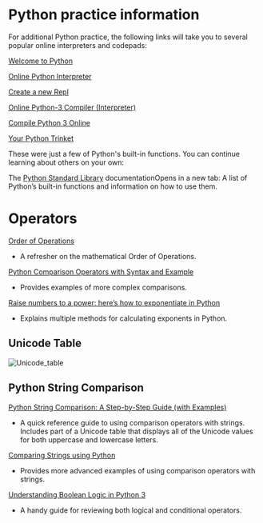 # Python practice information

For additional Python practice, the following links will take you to several popular online interpreters and codepads:

[Welcome to Python](https://www.python.org/shell/)

[Online Python Interpreter](https://www.onlinegdb.com/online_python_interpreter)

[Create a new Repl](https://repl.it/languages/python3)

[Online Python-3 Compiler (Interpreter)](https://www.tutorialspoint.com/execute_python3_online.php)

[Compile Python 3 Online](https://rextester.com/l/python3_online_compiler)

[Your Python Trinket](https://trinket.io/python3)

These were just a few of Python's built-in functions. You can continue learning about others on your own:

The [Python Standard Library](https://docs.python.org/3/library/functions.html) documentationOpens in a new tab: A list of Python’s built-in functions and information on how to use them.

# Operators

[Order of Operations](https://www.mathsisfun.com/operation-order-pemdas.html)

- A refresher on the mathematical Order of Operations.

[Python Comparison Operators with Syntax and Example](https://data-flair.training/blogs/python-comparison-operators/)

- Provides examples of more complex comparisons.

[Raise numbers to a power: here’s how to exponentiate in Python](https://kodify.net/python/math/exponents/)

- Explains multiple methods for calculating exponents in Python.

## Unicode Table

![Unicode_table](https://github.com/user-attachments/assets/4e5080ea-7bf8-4706-922d-eb3c7e86eb55)

## Python String Comparison

[Python String Comparison: A Step-by-Step Guide (with Examples) ](https://www.codingem.com/python-string-comparison/)

- A quick reference guide to using comparison operators with strings. Includes part of a Unicode table that displays all of the Unicode values for both uppercase and lowercase letters.

[Comparing Strings using Python](https://stackabuse.com/comparing-strings-using-python/)

- Provides more advanced examples of using comparison operators with strings.

[Understanding Boolean Logic in Python 3](https://www.digitalocean.com/community/tutorials/understanding-boolean-logic-in-python-3)

- A handy guide for reviewing both logical and conditional operators.

